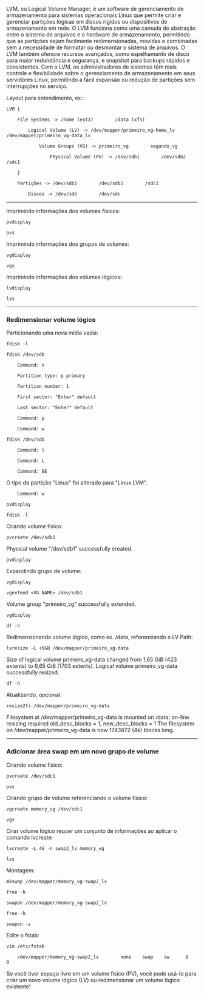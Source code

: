 LVM, ou Logical Volume Manager, é um software de gerenciamento de armazenamento para sistemas operacionais Linux que permite criar e gerenciar partições lógicas em discos rígidos ou dispositivos de armazenamento em rede. O LVM funciona como uma camada de abstração entre o sistema de arquivos e o hardware de armazenamento, permitindo que as partições sejam facilmente redimensionadas, movidas e combinadas sem a necessidade de formatar ou desmontar o sistema de arquivos. O LVM também oferece recursos avançados, como espelhamento de disco para maior redundância e segurança, e snapshot para backups rápidos e consistentes. Com o LVM, os administradores de sistemas têm mais controle e flexibilidade sobre o gerenciamento de armazenamento em seus servidores Linux, permitindo a fácil expansão ou redução de partições sem interrupções no serviço.

Layout para entendimento, ex.:

    LVM {

        File Systems -> /home (ext3)        /data (xfs)

            Logical Volume (LV) -> /dev/mapper/primeiro_vg-home_lv        /dev/mapper/primeiro_vg-data_lv        

                Volume Groups (VG) -> primeiro_vg        segundo_vg

                    Physical Volume (PV) -> /dev/sdb1        /dev/sdb2        /sdc1
    
        }
    
        Partições -> /dev/sdb1        /dev/sdb2        /sdc1

            Discos -> /dev/sdb        /dev/sdc

---

Imprimindo informações dos volumes físicos:

    pvdisplay

    pvs

Imprimindo informações dos grupos de volumes:

    vgdisplay

    vgs

Imprimindo informações dos volumes lógicos:

    lvdisplay

    lvs

---

### Redimensionar volume lógico

Particionando uma nova mídia vazia:

    fdisk -l

    fdisk /dev/sdb

        Command: n

		Partition type: p primary

		Partition number: 1

		First sector: "Enter" default

		Last sector: "Enter" default

		Command: p

        Command: w

    fdisk /dev/sdb

        Command: t

        Command: L

        Command: 8E

O tipo da partição "Linux" foi alterado para "Linux LVM".

        Command: w

    pvdisplay

    fdisk -l

Criando volume físico:

    pvcreate /dev/sdb1

Physical volume "/dev/sdb1" successfully created.

    pvdisplay

Expandindo grupo de volume:

    vgdisplay

    vgextend <VG NAME> /dev/sdb1

Volume group "primeiro_vg" successfully extended.

    vgdisplay

    df -h

Redimensionando volume lógico, como ex. /data, referenciando o LV Path:

    lvresize -L +5GB /dev/mapper/primeiro_vg-data  

Size of logical volume primeiro_vg-data changed from 1,65 GiB (423 extents) to 6,65 GiB (1703 extents).
Logical volume primeiro_vg-data successfully resized.

    df -h

Atualizando, opcional:

    resize2fs /dev/mapper/primeiro_vg-data 

Filesystem at /dev/mapper/primeiro_vg-data is mounted on /data; on-line resizing required
old_desc_blocks = 1, new_desc_blocks = 1
The filesystem on /dev/mapper/primeiro_vg-data is now 1743872 (4k) blocks long.

---

### Adicionar área swap em um novo grupo de volume

Criando volume físico:

    pvcreate /dev/sdc1

    pvs

Criando grupo de volume referenciando o volume físico:

    vgcreate memory_vg /dev/sdc1

    vgs

Criar volume lógico requer um conjunto de informações ao aplicar o comando lvcreate:

    lvcreate -L 4G -n swap2_lv memory_vg

    lvs

Montagem:

    mkswap /dev/mapper/memory_vg-swap2_lv

    free -h

    swapon /dev/mapper/memory_vg-swap2_lv

    free -h

    swapon -s

Edite o fstab:

    vim /etc/fstab

        /dev/mapper/memory_vg-swap2_lv        none    swap    sw      0       0

Se você tiver espaço livre em um volume físico (PV), você pode usá-lo para criar um novo volume lógico (LV) ou redimensionar um volume lógico existente!